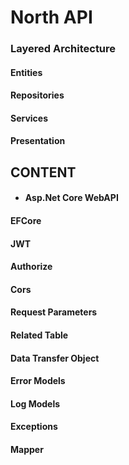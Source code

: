 # North API
### Layered Architecture 
#### Entities 
#### Repositories 
#### Services 
#### Presentation 

## CONTENT
- #### Asp.Net Core WebAPI
#### EFCore 
#### JWT 
#### Authorize 
#### Cors 
#### Request Parameters 
#### Related Table 
#### Data Transfer Object
#### Error Models 
#### Log Models 
#### Exceptions 
#### Mapper 